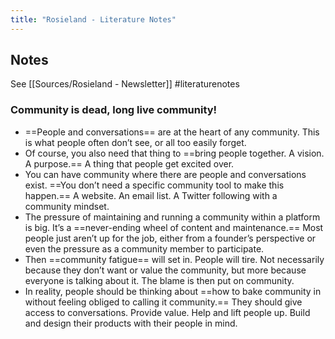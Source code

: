 ```yaml
---
title: "Rosieland - Literature Notes"
---
```

##  Notes
See [[Sources/Rosieland - Newsletter]]
#literaturenotes 
### Community is dead, long live community!
- ==People and conversations== are at the heart of any community. This is what people often don’t see, or all too easily forget.
- Of course, you also need that thing to ==bring people together. A vision. A purpose.== A thing that people get excited over.
- You can have community where there are people and conversations exist. ==You don’t need a specific community tool to make this happen.== A website. An email list. A Twitter following with a community mindset.
- The pressure of maintaining and running a community within a platform is big. It’s a ==never-ending wheel of content and maintenance.== Most people just aren’t up for the job, either from a founder’s perspective or even the pressure as a community member to participate.
- Then ==community fatigue== will set in. People will tire. Not necessarily because they don’t want or value the community, but more because everyone is talking about it. The blame is then put on community.
- In reality, people should be thinking about ==how to bake community in without feeling obliged to calling it community.== They should give access to conversations. Provide value. Help and lift people up. Build and design their products with their people in mind.



